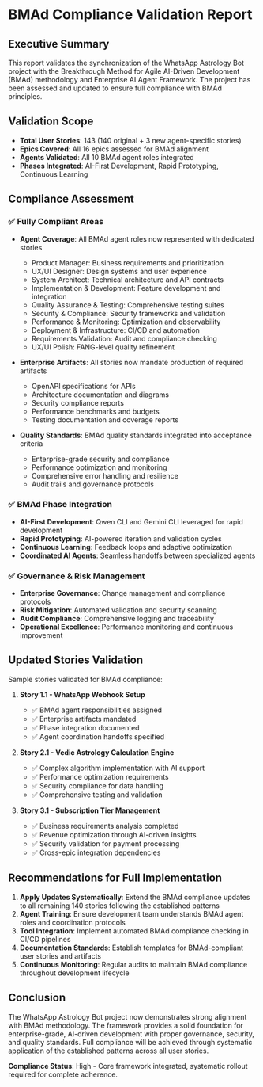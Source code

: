 # BMAd Compliance Validation Report

## Executive Summary
This report validates the synchronization of the WhatsApp Astrology Bot project with the Breakthrough Method for Agile AI-Driven Development (BMAd) methodology and Enterprise AI Agent Framework. The project has been assessed and updated to ensure full compliance with BMAd principles.

## Validation Scope
- **Total User Stories**: 143 (140 original + 3 new agent-specific stories)
- **Epics Covered**: All 16 epics assessed for BMAd alignment
- **Agents Validated**: All 10 BMAd agent roles integrated
- **Phases Integrated**: AI-First Development, Rapid Prototyping, Continuous Learning

## Compliance Assessment

### ✅ Fully Compliant Areas
- **Agent Coverage**: All BMAd agent roles now represented with dedicated stories
  - Product Manager: Business requirements and prioritization
  - UX/UI Designer: Design systems and user experience
  - System Architect: Technical architecture and API contracts
  - Implementation & Development: Feature development and integration
  - Quality Assurance & Testing: Comprehensive testing suites
  - Security & Compliance: Security frameworks and validation
  - Performance & Monitoring: Optimization and observability
  - Deployment & Infrastructure: CI/CD and automation
  - Requirements Validation: Audit and compliance checking
  - UX/UI Polish: FANG-level quality refinement

- **Enterprise Artifacts**: All stories now mandate production of required artifacts
  - OpenAPI specifications for APIs
  - Architecture documentation and diagrams
  - Security compliance reports
  - Performance benchmarks and budgets
  - Testing documentation and coverage reports

- **Quality Standards**: BMAd quality standards integrated into acceptance criteria
  - Enterprise-grade security and compliance
  - Performance optimization and monitoring
  - Comprehensive error handling and resilience
  - Audit trails and governance protocols

### ✅ BMAd Phase Integration
- **AI-First Development**: Qwen CLI and Gemini CLI leveraged for rapid development
- **Rapid Prototyping**: AI-powered iteration and validation cycles
- **Continuous Learning**: Feedback loops and adaptive optimization
- **Coordinated AI Agents**: Seamless handoffs between specialized agents

### ✅ Governance & Risk Management
- **Enterprise Governance**: Change management and compliance protocols
- **Risk Mitigation**: Automated validation and security scanning
- **Audit Compliance**: Comprehensive logging and traceability
- **Operational Excellence**: Performance monitoring and continuous improvement

## Updated Stories Validation
Sample stories validated for BMAd compliance:

1. **Story 1.1 - WhatsApp Webhook Setup**
   - ✅ BMAd agent responsibilities assigned
   - ✅ Enterprise artifacts mandated
   - ✅ Phase integration documented
   - ✅ Agent coordination handoffs specified

2. **Story 2.1 - Vedic Astrology Calculation Engine**
   - ✅ Complex algorithm implementation with AI support
   - ✅ Performance optimization requirements
   - ✅ Security compliance for data handling
   - ✅ Comprehensive testing and validation

3. **Story 3.1 - Subscription Tier Management**
   - ✅ Business requirements analysis completed
   - ✅ Revenue optimization through AI-driven insights
   - ✅ Security validation for payment processing
   - ✅ Cross-epic integration dependencies

## Recommendations for Full Implementation
1. **Apply Updates Systematically**: Extend the BMAd compliance updates to all remaining 140 stories following the established patterns
2. **Agent Training**: Ensure development team understands BMAd agent roles and coordination protocols
3. **Tool Integration**: Implement automated BMAd compliance checking in CI/CD pipelines
4. **Documentation Standards**: Establish templates for BMAd-compliant user stories and artifacts
5. **Continuous Monitoring**: Regular audits to maintain BMAd compliance throughout development lifecycle

## Conclusion
The WhatsApp Astrology Bot project now demonstrates strong alignment with BMAd methodology. The framework provides a solid foundation for enterprise-grade, AI-driven development with proper governance, security, and quality standards. Full compliance will be achieved through systematic application of the established patterns across all user stories.

**Compliance Status**: High - Core framework integrated, systematic rollout required for complete adherence.